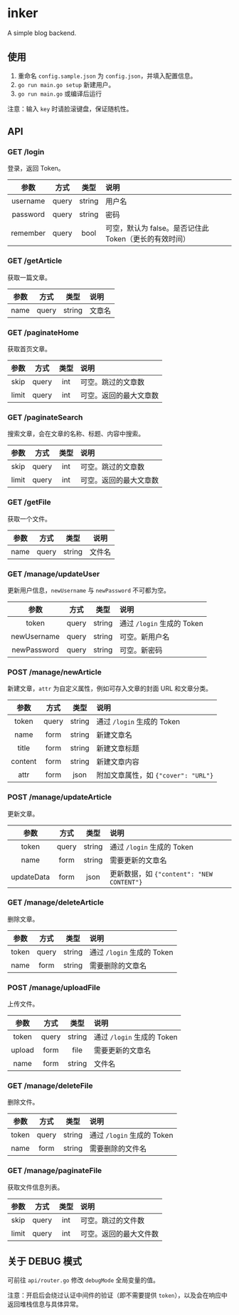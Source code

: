 # inker
A simple blog backend.

## 使用

1. 重命名 `config.sample.json` 为 `config.json`，并填入配置信息。
2. `go run main.go setup` 新建用户。
3. `go run main.go` 或编译后运行

注意：输入 `key` 时请脸滚键盘，保证随机性。

## API

### GET /login

登录，返回 Token。

|   参数   | 方式  |  类型  | 说明                                                   |
| :------: | :---: | :----: | :----------------------------------------------------- |
| username | query | string | 用户名                                                 |
| password | query | string | 密码                                                   |
| remember | query |  bool  | 可空，默认为 false。是否记住此 Token（更长的有效时间） |

### GET /getArticle

获取一篇文章。

| 参数 | 方式  |  类型  | 说明   |
| :--: | :---: | :----: | :----- |
| name | query | string | 文章名 |

### GET /paginateHome

获取首页文章。

| 参数  | 方式  | 类型 | 说明                   |
| :---: | :---: | :--: | :--------------------- |
| skip  | query | int  | 可空。跳过的文章数     |
| limit | query | int  | 可空。返回的最大文章数 |

### GET /paginateSearch

搜索文章，会在文章的名称、标题、内容中搜索。

| 参数  | 方式  | 类型 | 说明                   |
| :---: | :---: | :--: | :--------------------- |
| skip  | query | int  | 可空。跳过的文章数     |
| limit | query | int  | 可空。返回的最大文章数 |

### GET /getFile

获取一个文件。

| 参数 | 方式  |  类型  | 说明   |
| :--: | :---: | :----: | ------ |
| name | query | string | 文件名 |

### GET /manage/updateUser

更新用户信息，`newUsername` 与 `newPassword` 不可都为空。

|    参数     | 方式  |  类型  | 说明                       |
| :---------: | :---: | :----: | :------------------------- |
|    token    | query | string | 通过 `/login` 生成的 Token |
| newUsername | query | string | 可空。新用户名             |
| newPassword | query | string | 可空。新密码               |

### POST /manage/newArticle

新建文章，`attr` 为自定义属性，例如可存入文章的封面 URL 和文章分类。

|  参数   | 方式  |  类型  | 说明                                |
| :-----: | :---: | :----: | :---------------------------------- |
|  token  | query | string | 通过 `/login` 生成的 Token          |
|  name   | form  | string | 新建文章名                          |
|  title  | form  | string | 新建文章标题                        |
| content | form  | string | 新建文章内容                        |
|  attr   | form  |  json  | 附加文章属性，如 `{"cover": "URL"}` |

### POST /manage/updateArticle

更新文章。

|    参数    | 方式  |  类型  | 说明                                      |
| :--------: | :---: | :----: | :---------------------------------------- |
|   token    | query | string | 通过 `/login` 生成的 Token                |
|    name    | form  | string | 需要更新的文章名                          |
| updateData | form  |  json  | 更新数据，如 `{"content": "NEW CONTENT"}` |

### GET /manage/deleteArticle

删除文章。

| 参数  | 方式  |  类型  | 说明                       |
| :---: | :---: | :----: | :------------------------- |
| token | query | string | 通过 `/login` 生成的 Token |
| name  | form  | string | 需要删除的文章名           |

### POST /manage/uploadFile

上传文件。

|  参数  | 方式  |  类型  | 说明                       |
| :----: | :---: | :----: | :------------------------- |
| token  | query | string | 通过 `/login` 生成的 Token |
| upload | form  |  file  | 需要更新的文章名           |
|  name  | form  | string | 文件名                     |

### GET /manage/deleteFile

删除文件。

| 参数  | 方式  |  类型  | 说明                       |
| :---: | :---: | :----: | :------------------------- |
| token | query | string | 通过 `/login` 生成的 Token |
| name  | form  | string | 需要删除的文件名           |

### GET /manage/paginateFile

获取文件信息列表。

| 参数  | 方式  | 类型 | 说明                   |
| :---: | :---: | :--: | :--------------------- |
| skip  | query | int  | 可空。跳过的文件数     |
| limit | query | int  | 可空。返回的最大文件数 |

## 关于 DEBUG 模式

可前往 `api/router.go` 修改 `debugMode` 全局变量的值。

注意：开启后会绕过认证中间件的验证（即不需要提供 `token`），以及会在响应中返回堆栈信息与具体异常。

